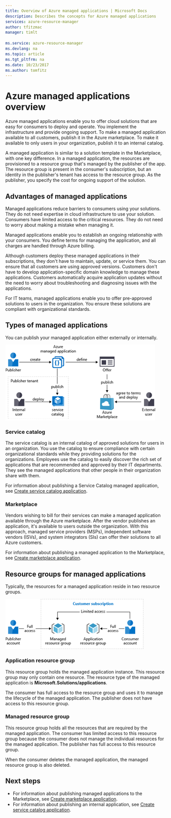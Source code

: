 ```yaml
---
title: Overview of Azure managed applications | Microsoft Docs
description: Describes the concepts for Azure managed applications
services: azure-resource-manager
author: tfitzmac
manager: timlt

ms.service: azure-resource-manager
ms.devlang: na
ms.topic: article
ms.tgt_pltfrm: na
ms.date: 10/23/2017
ms.author: tomfitz
---
```


# Azure managed applications overview

Azure managed applications enable you to offer cloud solutions that are easy for consumers to deploy and operate. You implement the infrastructure and provide ongoing support. To make a managed application available to all customers, publish it in the Azure marketplace. To make it available to only users in your organization, publish it to an internal catalog. 

A managed application is similar to a solution template in the Marketplace, with one key difference. In a managed application, the resources are provisioned to a resource group that's managed by the publisher of the app. The resource group is present in the consumer's subscription, but an identity in the publisher's tenant has access to the resource group. As the publisher, you specify the cost for ongoing support of the solution.

## Advantages of managed applications

Managed applications reduce barriers to consumers using your solutions. They do not need expertise in cloud infrastructure to use your solution. Consumers have limited access to the critical resources. They do not need to worry about making a mistake when managing it. 

Managed applications enable you to establish an ongoing relationship with your consumers. You define terms for managing the application, and all charges are handled through Azure billing.

Although customers deploy these managed applications in their subscriptions, they don't have to maintain, update, or service them. You can ensure that all customers are using approved versions. Customers don't have to develop application-specific domain knowledge to manage these applications. Customers automatically acquire application updates without the need to worry about troubleshooting and diagnosing issues with the applications. 

For IT teams, managed applications enable you to offer pre-approved solutions to users in the organization. You ensure these solutions are compliant with organizational standards.

## Types of managed applications

You can publish your managed application either externally or internally.

![Publish internally or externally](./media/overview/manage_app_options.png)

### Service catalog

The service catalog is an internal catalog of approved solutions for users in an organization. You use the catalog to ensure compliance with certain organizational standards while they providing solutions for the organizations. Employees use the catalog to easily discover the rich set of applications that are recommended and approved by their IT departments. They see the managed applications that other people in their organization share with them.

For information about publishing a Service Catalog managed application, see [Create service catalog application](publish-service-catalog-app.md).

### Marketplace

Vendors wishing to bill for their services can make a managed application available through the Azure marketplace. After the vendor publishes an application, it's available to users outside the organization. With this approach, managed service providers (MSPs), independent software vendors (ISVs), and system integrators (SIs) can offer their solutions to all Azure customers.

For information about publishing a managed application to the Marketplace, see [Create marketplace application](publish-marketplace-app.md).

## Resource groups for managed applications

Typically, the resources for a managed application reside in two resource groups.

![Resource group access](./media/overview/access.png)

### Application resource group

This resource group holds the managed application instance. This resource group may only contain one resource. The resource type of the managed application is **Microsoft.Solutions/applications**.

The consumer has full access to the resource group and uses it to manage the lifecycle of the managed application. The publisher does not have access to this resource group.

### Managed resource group

This resource group holds all the resources that are required by the managed application. The consumer has limited access to this resource group because the consumer does not manage the individual resources for the managed application. The publisher has full access to this resource group.

When the consumer deletes the managed application, the managed resource group is also deleted.

## Next steps

* For information about publishing managed applications to the Marketplace, see [Create marketplace application](publish-marketplace-app.md).
* For information about publishing an internal application, see [Create service catalog application](publish-service-catalog-app.md).
